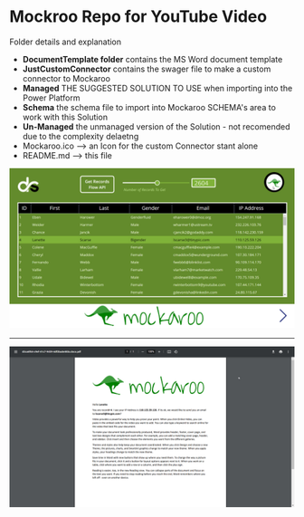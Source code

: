# Mockroo Repo for YouTube Video

Folder details and explanation

- **DocumentTemplate folder** contains the MS Word document template
- **JustCustomConnector** contains the swager file to make a custom connector to Mockaroo
- **Managed** THE SUGGESTED SOLUTION TO USE when importing into the Power Platform
- **Schema** the schema file to import into Mockaroo SCHEMA's area to work with this Solution
- **Un-Managed** the unmanaged version of the Solution - not recomended due to the complexity delaetng
- Mockaroo.ico --> an Icon for the custom Connector stant alone
- README.md --> this file

<div align="center">
  
![PowerApp Screen Shot](/screen.png)

---

![Document Template](/doc.png)
  
</div>
